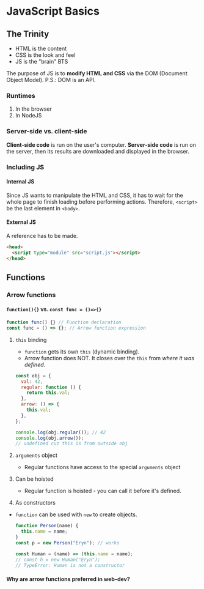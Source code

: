 # JavaScript Basics

## The Trinity

- HTML is the content
- CSS is the look and feel
- JS is the "brain" BTS

The purpose of JS is to **modify HTML and CSS** via the DOM (Document Object Model). P.S.: DOM is an API.

### Runtimes

1. In the browser
2. In NodeJS

### Server-side vs. client-side

**Client-side code** is run on the user's computer.
**Server-side code** is run on the server, then its results are downloaded and displayed in the browser.

### Including JS

#### Internal JS

Since JS wants to manipulate the HTML and CSS, it has to wait for the whole page to finish loading before performing actions. Therefore, `<script>` be the last element in `<body>`.

#### External JS

A reference has to be made.

```html
<head>
  <script type="module" src="script.js"></script>
</head>
```

## Functions

### Arrow functions

#### `function(){}` vs. `const func = ()=>{}`

```js
function func() {} // Function declaration
const func = () => {}; // Arrow function expression
```

1. `this` binding

   - `function` gets its own `this` (dynamic binding).
   - Arrow function does NOT. It closes over the `this` from _where it was defined_.

   ```js
   const obj = {
     val: 42,
     regular: function () {
       return this.val;
     },
     arrow: () => {
       this.val;
     },
   };

   console.log(obj.regular()); // 42
   console.log(obj.arrow());
   // undefined cuz this is from outside obj
   ```

2. `arguments` object
   - Regular functions have access to the special `arguments` object
3. Can be hoisted
   - Regular function is hoisted - you can call it before it's defined.
4. As constructors

- `function` can be used with `new` to create objects.

  ```js
  function Person(name) {
    this.name = name;
  }
  const p = new Person("Eryn"); // works

  const Human = (name) => (this.name = name);
  // const h = new Human("Eryn");
  // TypeError: Human is not a constructor
  ```

#### Why are arrow functions preferred in web-dev?
